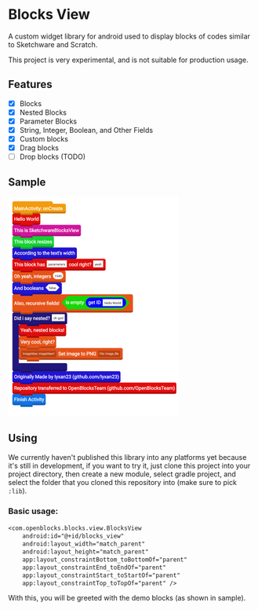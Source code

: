 # Blocks View
A custom widget library for android used to display blocks of codes similar to Sketchware and Scratch.

This project is very experimental, and is not suitable for production usage.

## Features
 - [x] Blocks
 - [x] Nested Blocks
 - [x] Parameter Blocks
 - [x] String, Integer, Boolean, and Other Fields
 - [x] Custom blocks
 - [x] Drag blocks
 - [ ] Drop blocks (TODO)

## Sample
<img src="screenshots/1.png"/>

## Using
We currently haven't published this library into any platforms yet because it's still in development, if you want to try it, just clone this project into your project directory, then create a new module, select gradle project, and select the folder that you cloned this repository into (make sure to pick `:lib`).

### Basic usage:
```
<com.openblocks.blocks.view.BlocksView
    android:id="@+id/blocks_view"
    android:layout_width="match_parent"
    android:layout_height="match_parent"
    app:layout_constraintBottom_toBottomOf="parent"
    app:layout_constraintEnd_toEndOf="parent"
    app:layout_constraintStart_toStartOf="parent"
    app:layout_constraintTop_toTopOf="parent" />
```
With this, you will be greeted with the demo blocks (as shown in sample).

